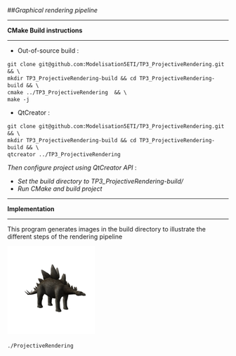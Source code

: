 

##*Graphical rendering pipeline*

-----
**CMake Build instructions**

-----
  - Out-of-source build :
 ```
git clone git@github.com:Modelisation5ETI/TP3_ProjectiveRendering.git && \
mkdir TP3_ProjectiveRendering-build && cd TP3_ProjectiveRendering-build && \
cmake ../TP3_ProjectiveRendering  && \
make -j
 
 ```
  - QtCreator :
 ```
git clone git@github.com:Modelisation5ETI/TP3_ProjectiveRendering.git && \
mkdir TP3_ProjectiveRendering-build && cd TP3_ProjectiveRendering-build && \
qtcreator ../TP3_ProjectiveRendering
 
 ```
  *Then configure project using QtCreator API* : 
   - *Set the build directory to TP3_ProjectiveRendering-build/*
   - *Run CMake and build project*


-----
**Implementation**

-----

This program generates images in the build directory to illustrate the
different steps of the rendering pipeline

 <img src="./Screenshots/dino.png" alt="FBO" width="200" height="200" />

 ```
 ./ProjectiveRendering
 ```